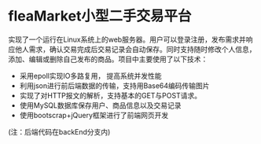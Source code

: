 # fleaMarket小型二手交易平台

实现了一个运行在Linux系统上的web服务器。用户可以登录注册，发布需求并响应他人需求，确认交易完成后交易记录会自动保存。同时支持随时修改个人信息， 添加、编辑或删除自己发布的商品。项目中主要使用了以下技术：

- 采用epoll实现IO多路复用， 提高系统并发性能
- 利用json进行前后端数据的传输，支持用Base64编码传输图片
- 实现了对HTTP报文的解析，支持基本的GET与POST请求。
- 使用MySQL数据库保存用户、商品信息以及交易记录 
- 使用bootscrap+jQuery框架进行了前端网页开发  


(注：后端代码在backEnd分支内)
